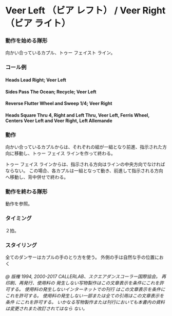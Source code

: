 
# Veer Left （ビア レフト） / Veer Right （ビア ライト）

### 動作を始める隊形

向かい合っているカプル、トゥー フェイスト ライン。

### コール例

#### Heads Lead Right; Veer Left
#### Sides Pass The Ocean; Recycle; Veer Left
#### Reverse Flutter Wheel and Sweep 1/4; Veer Right
#### Heads Square Thru 4, Right and Left Thru, Veer Left, Ferris Wheel, Centers Veer Left and Veer Right, Left Allemande

### 動作

向かい合っているカプルからは、それぞれの組が一組となり前進、指示された方向に移動し、トゥー フェイス ラインを作って終わる。

トゥー フェイス ラインからは、指示される方向はラインの中央方向でなければならない。 この場合、各カプルは一組となって動き、前進して指示される方向へ移動し、背中併せで終わる。

### 動作を終わる隊形

動作を参照。

### タイミング

２拍。

### スタイリング

全てのダンサーはカプルの手のとり方を使う。 外側の手は自然な手の位置におく

###### @ 版権 1994, 2000-2017 CALLERLAB、スクエアダンスコーラー国際協会。 再印刷、再発行、使用料の 発生しない写物製作はこの文章表示を条件にこれを許可する。 使用料の発生しないインターネットでの刊行 はこの文章表示を条件にこれを許可する。 使用料の発生しない一部または全ての引用はこの文章表示を条件 にこれを許可する。 いかなる写物製作または刊行においても本書内の資料は変更されまた改訂されてはなら ない。


